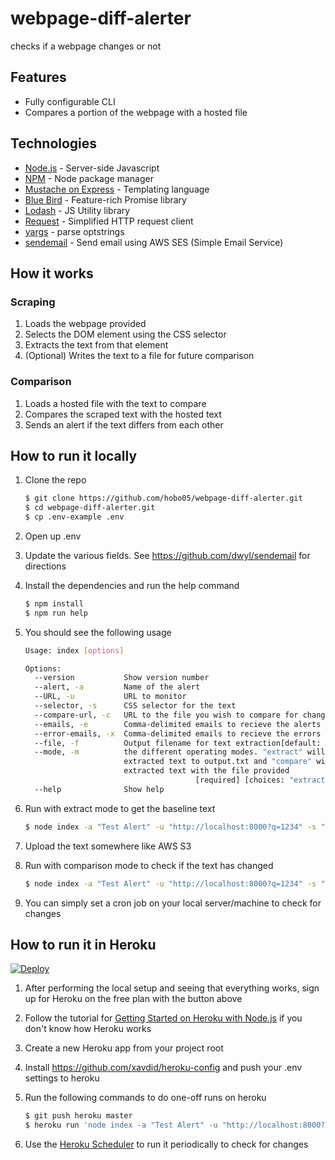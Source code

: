 # webpage-diff-alerter
checks if a webpage changes or not

## Features
* Fully configurable CLI
* Compares a portion of the webpage with a hosted file

## Technologies
* [Node.js](https://nodejs.org) - Server-side Javascript
* [NPM](https://www.npmjs.com/) - Node package manager
* [Mustache on Express](https://www.npmjs.com/package/mustache-express) - Templating language
* [Blue Bird](http://bluebirdjs.com/) - Feature-rich Promise library
* [Lodash](https://lodash.com/) - JS Utility library
* [Request](https://github.com/request/request) - Simplified HTTP request client
* [yargs](http://yargs.js.org/) - parse optstrings
* [sendemail](https://github.com/dwyl/sendemail) - Send email using AWS SES (Simple Email Service)

## How it works

### Scraping
1. Loads the webpage provided
2. Selects the DOM element using the CSS selector
3. Extracts the text from that element
4. (Optional) Writes the text to a file for future comparison

### Comparison
1. Loads a hosted file with the text to compare
2. Compares the scraped text with the hosted text
3. Sends an alert if the text differs from each other


## How to run it locally
1. Clone the repo

	```bash
	$ git clone https://github.com/hobo05/webpage-diff-alerter.git
	$ cd webpage-diff-alerter.git
	$ cp .env-example .env
	```
2. Open up .env
3. Update the various fields. See <https://github.com/dwyl/sendemail> for directions
4. Install the dependencies and run the help command


	```bash
	$ npm install
	$ npm run help
	```
5. You should see the following usage

	```bash
	Usage: index [options]
	
	Options:
	  --version           Show version number                              [boolean]
	  --alert, -a         Name of the alert                               [required]
	  --URL, -u           URL to monitor                                  [required]
	  --selector, -s      CSS selector for the text                       [required]
	  --compare-url, -c   URL to the file you wish to compare for changes
	  --emails, -e        Comma-delimited emails to recieve the alerts
	  --error-emails, -x  Comma-delimited emails to recieve the errors
	  --file, -f          Output filename for text extraction[default: "output.txt"]
	  --mode, -m          the different operating modes. "extract" will output the
	                      extracted text to output.txt and "compare" will compare
	                      extracted text with the file provided
	                                      [required] [choices: "extract", "compare"]
	  --help              Show help                                        [boolean]
	```
6. Run with extract mode to get the baseline text

	```bash
	$ node index -a "Test Alert" -u "http://localhost:8000?q=1234" -s "div#someid>h2" -f extracted.txt -m extract
	```
7. Upload the text somewhere like AWS S3
8. Run with comparison mode to check if the text has changed

	```bash
	$ node index -a "Test Alert" -u "http://localhost:8000?q=1234" -s "div#someid>h2" -c "https://s3.amazonaws.com/my-s3-bucket/extracted.txt" -e "my@email.com,his@email.com" -x "errors@mail.com" -m compare
	```
9. You can simply set a cron job on your local server/machine to check for changes

## How to run it in Heroku

[![Deploy](https://www.herokucdn.com/deploy/button.svg)](https://heroku.com/deploy)

1. After performing the local setup and seeing that everything works, sign up for Heroku on the free plan with the button above
2. Follow the tutorial for [Getting Started on Heroku with Node.js](https://devcenter.heroku.com/articles/getting-started-with-nodejs) if you don't know how Heroku works
3. Create a new Heroku app from your project root
4. Install <https://github.com/xavdid/heroku-config> and push your .env settings to heroku
5. Run the following commands to do one-off runs on heroku 

	```bash
	$ git push heroku master
	$ heroku run 'node index -a "Test Alert" -u "http://localhost:8000?q=1234" -s "div#someid>h2" -c "https://s3.amazonaws.com/my-s3-bucket/extracted.txt" -e "my@email.com,his@email.com" -x "errors@mail.com" -m compare'
	```
6. Use the [Heroku Scheduler](https://elements.heroku.com/addons/scheduler) to run it periodically to check for changes
